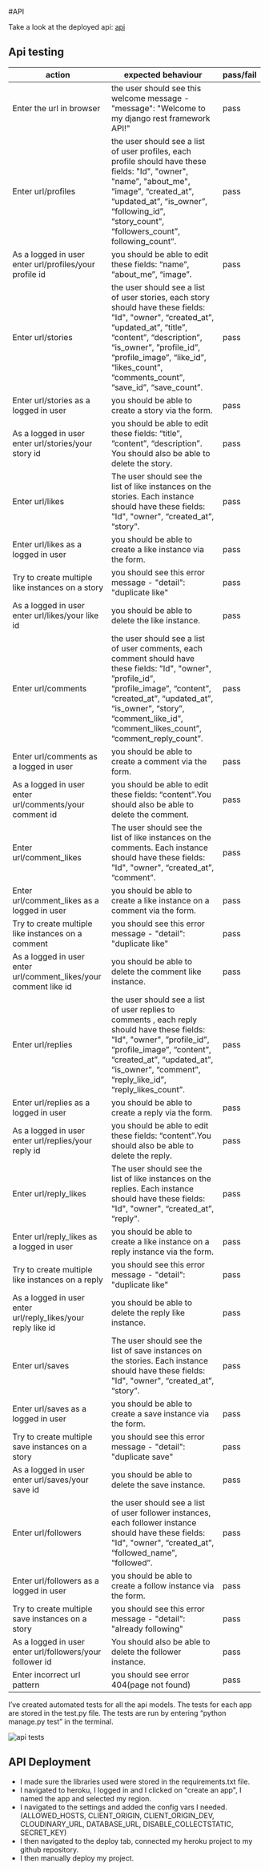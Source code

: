 #API

Take a look at the deployed api: [api](https://reading-media-api-9661e3dfdf56.herokuapp.com/)

## Api testing 

| action | expected behaviour | pass/fail |
|--------|--------------------|-----------|
| Enter the url in browser | the user should see this welcome message - "message": "Welcome to my django rest framework API!" | pass |
| Enter url/profiles | the user should see a list of user profiles, each profile should have these fields: "Id", "owner", "name”, "about_me", “image”, “created_at”, “updated_at”, “is_owner”, “following_id”, “story_count”, “followers_count”, following_count”. | pass |
| As a logged in user enter url/profiles/your profile id | you should be able to edit these fields: “name”, “about_me”, “image”. | pass |
| Enter url/stories | the user should see a list of user stories, each story should have these fields: "Id", "owner", “created_at”, “updated_at”, “title”, “content”, “description”, “is_owner”, ”profile_id”, “profile_image”, “like_id”, “likes_count”, “comments_count”, “save_id”, “save_count”. | pass |
| Enter url/stories as a logged in user | you should be able to create a story via the form. | pass |
| As a logged in user enter url/stories/your story id | you should be able to edit these fields: “title”, “content”, “description”. You should also be able to delete the story. | pass |
| Enter url/likes | The user should see the list of like instances on the stories. Each instance should have these fields: "Id", "owner", “created_at”, “story”. | pass |
| Enter url/likes as a logged in user | you should be able to create a like instance via the form. | pass |
| Try to create multiple like instances on a story | you should see this error message -  "detail": "duplicate like" | pass |
| As a logged in user enter url/likes/your like id | you should be able to delete the like instance. | pass |
| Enter url/comments | the user should see a list of user comments, each comment should have these fields: "Id", "owner", ”profile_id”, “profile_image”,  “content”, “created_at”, “updated_at”, “is_owner”, “story”, “comment_like_id”, “comment_likes_count”, “comment_reply_count”. | pass |
| Enter url/comments as a logged in user | you should be able to create a comment via the form. | pass |
| As a logged in user enter url/comments/your comment id | you should be able to edit these fields: “content”.You should also be able to delete the comment. | pass |
| Enter url/comment_likes | The user should see the list of like instances on the comments. Each instance should have these fields: "Id", "owner", “created_at”, “comment”. | pass |
| Enter url/comment_likes as a logged in user | you should be able to create a like instance on a comment via the form. | pass |
| Try to create multiple like instances on a comment | you should see this error message - "detail": "duplicate like" | pass |
| As a logged in user enter url/comment_likes/your comment like id | you should be able to delete the comment like instance. | pass |
| Enter url/replies | the user should see a list of user replies to comments , each reply should have these fields: "Id", "owner", ”profile_id”, “profile_image”,  “content”, “created_at”, “updated_at”, “is_owner”, “comment”, “reply_like_id”, “reply_likes_count”. | pass |
| Enter url/replies as a logged in user | you should be able to create a reply via the form. | pass |
| As a logged in user enter url/replies/your reply id | you should be able to edit these fields: “content”.You should also be able to delete the reply. | pass |
| Enter url/reply_likes | The user should see the list of like instances on the replies. Each instance should have these fields: "Id", "owner", “created_at”, “reply”. | pass |
| Enter url/reply_likes as a logged in user | you should be able to create a like instance on a reply  instance via the form. | pass |
| Try to create multiple like instances on a reply | you should see this error message - "detail": "duplicate like" | pass |
| As a logged in user enter url/reply_likes/your reply like id | you should be able to delete the reply like instance. | pass |
| Enter url/saves | The user should see the list of save instances on the stories. Each instance should have these fields: "Id", "owner", “created_at”, “story”. | pass|
| Enter url/saves as a logged in user | you should be able to create a save instance via the form. | pass |
| Try to create multiple save instances on a story | you should see this error message - "detail": "duplicate save" | pass |
| As a logged in user enter url/saves/your save id | you should be able to delete the save instance. | pass |
| Enter url/followers | the user should see a list of user follower instances, each follower instance should have these fields: "Id", "owner", “created_at”, “followed_name”, “followed”. | pass |
| Enter url/followers as a logged in user | you should be able to create a follow instance via the form. | pass |
| Try to create multiple save instances on a story | you should see this error message - "detail": "already following" | pass |
| As a logged in user enter url/followers/your follower id | You should also be able to delete the follower instance. | pass |
| Enter incorrect url pattern | you should see error 404(page not found) | pass |

I’ve created automated tests for all the api models. The tests for each app are stored in the test.py file. The tests  are run by entering “python manage.py test” in the terminal.

![api tests](./src/assets/api%20tests.png)

## API Deployment
* I made sure the libraries used were stored in the requirements.txt file.
* I navigated to heroku, I logged in and I clicked on "create an app", I named the app and selected my region.
* I navigated to the settings and added the config vars I needed. (ALLOWED_HOSTS, CLIENT_ORIGIN, CLIENT_ORIGIN_DEV, CLOUDINARY_URL, DATABASE_URL, DISABLE_COLLECTSTATIC, SECRET_KEY)
* I then navigated to the deploy tab, connected my heroku project to my github repository.
* I then manually deploy my project.